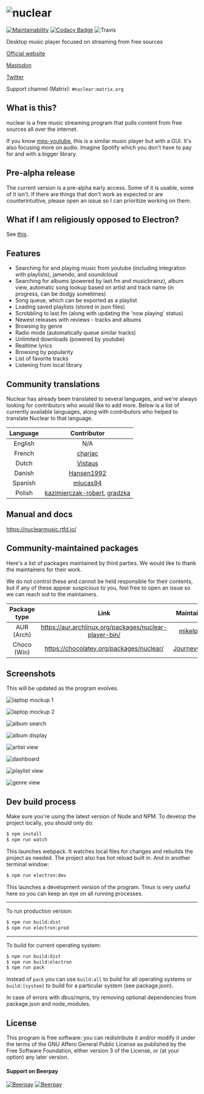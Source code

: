 # ![nuclear](https://i.imgur.com/oT1006i.png)

[![Maintainability](https://api.codeclimate.com/v1/badges/a15c4888a63c900f6cc1/maintainability)](https://codeclimate.com/github/nukeop/nuclear/maintainability) [![Codacy Badge](https://api.codacy.com/project/badge/Grade/30750586202742279fa8958a12e519ed)](https://www.codacy.com/app/nukeop/nuclear?utm_source=github.com&amp;utm_medium=referral&amp;utm_content=nukeop/nuclear&amp;utm_campaign=Badge_Grade) ![Travis](https://api.travis-ci.org/nukeop/nuclear.svg?branch=master)

Desktop music player focused on streaming from free sources

[Official website](https://nuclear.js.org)

[Mastodon](https://mstdn.io/@nuclear)

[Twitter](https://twitter.com/nuclear_player)

Support channel (Matrix): `#nuclear:matrix.org`

## What is this?
nuclear is a free music streaming program that pulls content from free sources all over the internet.

If you know [mps-youtube](https://github.com/mps-youtube/mps-youtube), this is a similar music player but with a GUI.
It's also focusing more on audio. Imagine Spotify which you don't have to pay for and with a bigger library.

## Pre-alpha release
The current version is a pre-alpha early access. Some of it is usable, some of it isn't. If there are things that don't work as expected or are counterintuitive, please open an issue so I can prioritize working on them.

## What if I am religiously opposed to Electron?
See [this](docs/electron.md).

## Features

- Searching for and playing music from youtube (including integration with playlists), jamendo, and soundcloud
- Searching for albums (powered by last.fm and musicbrainz), album view, automatic song lookup based on artist and track name (in progress, can be dodgy sometimes)
- Song queue, which can be exported as a playlist
- Loading saved playlists (stored in json files)
- Scrobbling to last.fm (along with updating the 'now playing' status)
- Newest releases with reviews - tracks and albums
- Browsing by genre
- Radio mode (automatically queue similar tracks)
- Unlimited downloads (powered by youtube)
- Realtime lyrics
- Browsing by popularity
- List of favorite tracks
- Listening from local library

## Community translations
Nuclear has already been translated to several languages, and we're always looking for contributors who would like to add more. Below is a list of currently available languages, along with contributors who helped to translate Nuclear to that language.

| Language | Contributor                                                                                          |
|:--------:|:----------------------------------------------------------------------------------------------------:|
| English  | N/A                                                                                                  |
| French   | [charjac](https://github.com/charjac)                                                                |
| Dutch    | [Vistaus](https://github.com/Vistaus)                                                                |
| Danish   | [Hansen1992](https://github.com/Hansen1992)                                                          |
| Spanish  | [mlucas94](https://github.com/mlucas94)                                                              |
| Polish   | [kazimierczak-robert](https://github.com/kazimierczak-robert), [gradzka](https://github.com/gradzka) |

## Manual and docs
https://nuclearmusic.rtfd.io/

## Community-maintained packages

Here's a list of packages maintained by third parties. We would like to thank the maintainers for their work.

We do not control these and cannot be held responsible for their contents, but if any of these appear suspicious to you, feel free to open an issue so we can reach out to the maintainers.

| Package type   |                        Link                            | Maintainer                    |
|:--------------:|:------------------------------------------------------:|:-----------------------------:|
| AUR (Arch)     | https://aur.archlinux.org/packages/nuclear-player-bin/ | [mikelpint](https://github.com/mikelpint)  |
| Choco (Win)     | https://chocolatey.org/packages/nuclear/ | [JourneyOver](https://github.com/JourneyOver)  |

## Screenshots
This will be updated as the program evolves.

![laptop mockup 1](https://i.imgur.com/31Tc5qf.jpg)

![laptop mockup 2](https://i.imgur.com/HqMP5HF.jpg)

![album search](https://i.imgur.com/tLSv6pw.png)

![album display](https://i.imgur.com/hAEXUaQ.png)

![artist view](https://i.imgur.com/DCrlVqt.png)

![dashboard](https://i.imgur.com/tewcTEu.png)

![playlist view](https://i.imgur.com/YM3eP3i.png)

![genre view](https://i.imgur.com/KrzUvwp.png)

## Dev build process
Make sure you're using the latest version of Node and NPM. To develop the project locally, you should only do:
```bash
$ npm install
$ npm run watch
```
This launches webpack. It watches local files for changes and rebuilds the project as needed. The project also has hot reload built in. And in another terminal window:
```bash
$ npm run electron:dev
```
This launches a development version of the program. Tmux is very useful here so you can keep an eye on all running processes.

---
To run production version:

```bash
$ npm run build:dist
$ npm run electron:prod
```
---
To build for current operating system:
```bash
$ npm run build:dist
$ npm run build:electron
$ npm run pack
```

Instead of `pack` you can use `build:all` to build for all operating systems or `build:[system]` to build for a particular system (see package.json).

In case of errors with dbus/mpris, try removing optional dependencies from package.json and node_modules.

## License

This program is free software: you can redistribute it and/or modify it under the terms of the GNU Affero General Public License as published by the Free Software Foundation, either version 3 of the License, or (at your option) any later version.

#### Support on Beerpay

[![Beerpay](https://beerpay.io/nukeop/nuclear/badge.svg?style=beer-square)](https://beerpay.io/nukeop/nuclear)  [![Beerpay](https://beerpay.io/nukeop/nuclear/make-wish.svg?style=flat-square)](https://beerpay.io/nukeop/nuclear?focus=wish)
